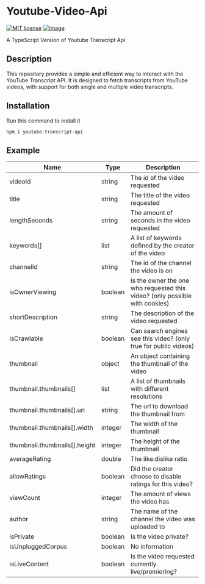 # Youtube-Video-Api

[![MIT license](http://img.shields.io/badge/license-MIT-brightgreen.svg?style=flat)](http://opensource.org/licenses/MIT) [![image](https://shields.io/badge/TypeScript-3178C6?logo=TypeScript&logoColor=FFF&style=flat-square)](https://pypi.org/project/youtube-transcript-api/) 

A TypeScript Version of Youtube Transcript Api

## Description
This repository provides a simple and efficient way to interact with the YouTube Transcript API. It is designed to fetch transcripts from YouTube videos, with support for both single and multiple video transcripts.

## Installation
Run this command to install it
```
npm i youtube-transcript-api
```

## Example
Name | Type | Description
|----------|----------|---------|
videoId	|string	|The id of the video requested
title	|string	|The title of the video requested
lengthSeconds |string	|The amount of seconds in the video requested
keywords[]	|list	|A list of keywords defined by the creator of the video
channelId	|string	|The id of the channel the video is on
isOwnerViewing	|boolean	|Is the owner the one who requested this video? (only possible with cookies)
shortDescription  |string	|The description of the video requested
isCrawlable	|boolean	|Can search engines see this video? (only true for public videos)
thumbnail	|object	| An object containing the thumbnail of the video
thumbnail.thumbnails[]	|list	|A list of thumbnails with different resolutions
thumbnail.thumbnails[].url	|string	|The url to download the thumbnail from
thumbnail.thumbnails[].width	|integer	|The width of the thumbnail
thumbnail.thumbnails[].height	|integer	|The height of the thumbnail
averageRating	|double	| The like:dislike ratio
allowRatings	|boolean|	Did the creator choose to disable ratings for this video?
viewCount	|integer	|The amount of views the video has
author	|string	|The name of the channel the video was uploaded to
isPrivate	| boolean	|Is the video private?
isUnpluggedCorpus	|boolean	| No information
isLiveContent	|boolean	|Is the video requested currently live/premiering?